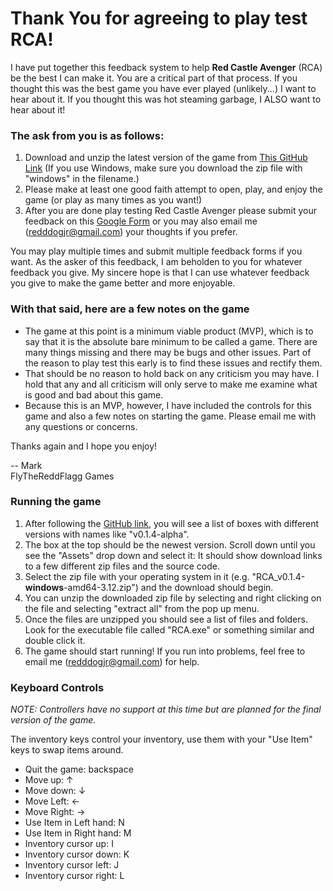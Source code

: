 # Thank You for agreeing to play test RCA!

I have put together this feedback system to help **Red Castle Avenger** (RCA) be the best I can make it. You are a critical part of that process. If you thought this was the best game you have ever played (unlikely...) I want to hear about it. If you thought this was hot steaming garbage, I ALSO want to hear about it!

### The ask from you is as follows:

1. Download and unzip the latest version of the game from [This GitHub Link](https://github.com/flythereddflagg/RCA/releases) (If you use Windows, make sure you download the zip file with "windows" in the filename.)
2. Please make at least one good faith attempt to open, play, and enjoy the game (or play as many times as you want!)
3. After you are done play testing Red Castle Avenger please submit your feedback on this [Google Form](https://docs.google.com/forms/d/e/1FAIpQLSderlCWcMT3Gautv6mrwIdU-W572MYuIz5tmgwpKpN1ikAwwA/viewform?usp=dialog) or you may also email me ([redddogjr@gmail.com](mailto:redddogjr@gmail.com?subject=RCA%20Feedback&body=What%20did%20you%20think%20of%20RCA?)) your thoughts if you prefer.

You may play multiple times and submit multiple feedback forms if you want. As the asker of this feedback, I am beholden to you for whatever feedback you give. My sincere hope is that I can use whatever feedback you give to make the game better and more enjoyable.

### With that said, here are a few notes on the game

- The game at this point is a minimum viable product (MVP), which is to say that it is the absolute bare minimum to be called a game. There are many things missing and there may be bugs and other issues. Part of the reason to play test this early is to find these issues and rectify them.
- That should be no reason to hold back on any criticism you may have. I hold that any and all criticism will only serve to make me examine what is good and bad about this game.
- Because this is an MVP, however, I have included the controls for this game and also a few notes on starting the game. Please email me with any questions or concerns.

Thanks again and I hope you enjoy!

-- Mark <br>FlyTheReddFlagg Games

### Running the game

1. After following the [GitHub link](https://github.com/flythereddflagg/RCA/releases), you will see a list of boxes with different versions with names like "v0.1.4-alpha". 
2. The box at the top should be the newest version. Scroll down until you see the "Assets" drop down and select it: It should show download links to a few different zip files and the source code. 
3. Select the zip file with your operating system in it (e.g. "RCA_v0.1.4-**windows**-amd64-3.12.zip") and the download should begin. 
4. You can unzip the downloaded zip file by selecting and right clicking on the file and selecting "extract all" from the pop up menu. 
5. Once the files are unzipped you should see a list of files and folders. Look for the executable file called "RCA.exe" or something similar and double click it. 
6. The game should start running! If you run into problems, feel free to email me ([redddogjr@gmail.com](mailto:redddogjr@gmail.com?subject=RCA%20Feedback&body=What%20did%20you%20think%20of%20RCA?)) for help.

### Keyboard Controls

*NOTE: Controllers have no support at this time but are planned for the final version of the game.*

The inventory keys control your inventory, use them with your "Use Item" keys to swap items around.

- Quit the game: backspace
- Move up: ↑
- Move down: ↓
- Move Left: ←
- Move Right: →
- Use Item in Left hand: N
- Use Item in Right hand: M
- Inventory cursor up: I
- Inventory cursor down: K
- Inventory cursor left: J
- Inventory cursor right: L

